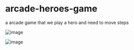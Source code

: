 # arcade-heroes-game

 a arcade game that we play a hero and need to move steps


![image](https://user-images.githubusercontent.com/63932084/193540896-d720828b-dfc5-4b04-92a2-f9c12a2d35e9.png)


![image](https://user-images.githubusercontent.com/63932084/193541149-cd1e27b2-c57e-44aa-989a-69fd9feb8251.png)
